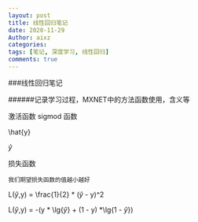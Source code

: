 ```yaml
---
layout: post
title: 线性回归笔记
date: 2020-11-29
Author: aixz
categories:
tags: [笔记, 深度学习, 线性回归]
comments: true
---
```



###线性回归笔记

######记录学习过程，MXNET中的方法函数使用，含义等

激活函数 sigmod 函数

\hat{y}

$\hat{y}$

损失函数 
```
我们期望损失函数的值越小越好
```


L($\hat{y}$,y) = \frac{1}{2} * ($\hat{y}$ - y)^2

L($\hat{y}$,y) = -(y * \lg{$\hat{y}$} + (1 - y) *\lg{1 - $\hat{y}$})

